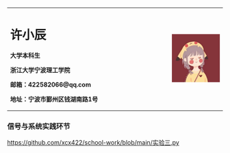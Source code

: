 
<table border="0">
  <tr>
    <td width="75%">
      <h1>许小辰</h1>
      <p><b>大学本科生</b></p>
      <p><b>浙江大学宁波理工学院</b></p>
      <p><b>邮箱：422582066@qq.com</b></p>
      <p><b>地址：宁波市鄞州区钱湖南路1号</b></p>
    </td>
    <td width="25%">
      <img src="/1599437233370.jpeg" width="100%">
    </td>
  </tr>
</table>


### 信号与系统实践环节
https://github.com/xcx422/school-work/blob/main/实验三.py
